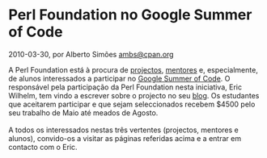 
# Perl Foundation no Google Summer of Code

 2010-03-30, por Alberto Simões <ambs@cpan.org>

A Perl Foundation está à procura de <a href="http://www.perlfoundation.org/perl5/index.cgi?gsoc_2010_projects">projectos</a>, <a href="http://www.perlfoundation.org/perl5/index.cgi?gsoc_mentors">mentores</a> e, especialmente, de alunos interessados a participar no <a href="http://socghop.appspot.com/">Google Summer of Code</a>. O responsável pela participação da Perl Foundation nesta iniciativa,&nbsp;<meta http-equiv="content-type" content="text/html; charset=utf-8">Eric Wilhelm, tem vindo a escrever sobre o projecto no seu <a href="http://use.perl.org/%7EEric+Wilhelm/journal/">blog</a>. Os estudantes que aceitarem participar e que sejam seleccionados recebem $4500 pelo seu trabalho de Maio até meados de Agosto.<br /><br />A todos os interessados nestas três vertentes (projectos, mentores e alunos), convido-os a visitar as páginas referidas acima e a entrar em contacto com o Eric.<br />
